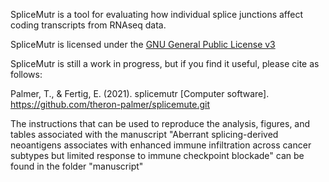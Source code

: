 SpliceMutr is a tool for evaluating how individual splice junctions affect coding transcripts from RNAseq data.

SpliceMutr is licensed under the [GNU General Public License v3](http://www.gnu.org/licenses/gpl-3.0.html)

SpliceMutr is still a work in progress, but if you find it useful, please cite as follows:

Palmer, T., & Fertig, E. (2021). splicemutr [Computer software]. https://github.com/theron-palmer/splicemute.git

The instructions that can be used to reproduce the analysis, figures, and tables associated with the manuscript "Aberrant splicing-derived neoantigens associates with enhanced immune infiltration across cancer subtypes but limited response to immune checkpoint blockade" can be found in the folder "manuscript"
